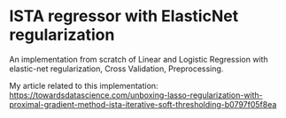 # ISTA regressor with ElasticNet regularization
An implementation from scratch of Linear and Logistic Regression with elastic-net regularization, Cross Validation, Preprocessing.

My article related to this implementation:
https://towardsdatascience.com/unboxing-lasso-regularization-with-proximal-gradient-method-ista-iterative-soft-thresholding-b0797f05f8ea
